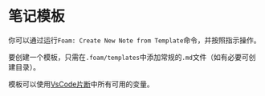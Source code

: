 # 笔记模板

你可以通过运行`Foam: Create New Note from Template`命令，并按照指示操作。

要创建一个模板，只需在`.foam/templates`中添加常规的`.md`文件（如有必要可创建目录）。

模板可以使用[VsCode片断](https://code.visualstudio.com/docs/editor/userdefinedsnippets#_variables)中所有可用的变量。

